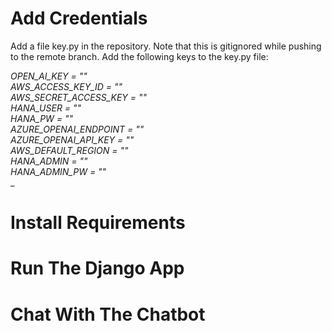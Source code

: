 # Add Credentials
Add a file key.py in the repository. Note that this is gitignored while pushing to the remote branch. Add the following keys to the key.py file:

_OPEN_AI_KEY = ""<br>
AWS_ACCESS_KEY_ID = ""<br>
AWS_SECRET_ACCESS_KEY = ""<br>
HANA_USER = ""<br>
HANA_PW = ""<br>
AZURE_OPENAI_ENDPOINT = ""<br>
AZURE_OPENAI_API_KEY = "" <br>
AWS_DEFAULT_REGION = ""<br>
HANA_ADMIN = ""<br>
HANA_ADMIN_PW = ""<br>__

# Install Requirements
# Run The Django App
# Chat With The Chatbot

